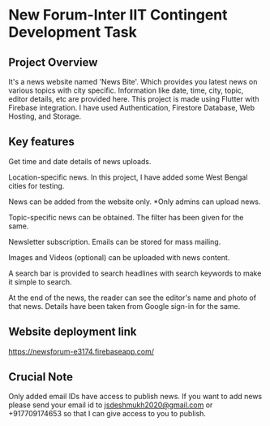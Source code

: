 # New Forum-Inter IIT Contingent Development Task

## Project Overview

It's a news website named 'News Bite'. Which provides you latest news on various topics with city specific. Information like date, time, city, topic, editor details, etc are provided here. 
This project is made using Flutter with Firebase integration. I have used Authentication, Firestore Database, Web Hosting, and Storage.

## Key features
Get time and date details of news uploads.

Location-specific news. In this project, I have added some West Bengal cities for testing. 

News can be added from the website only. *Only admins can upload news.

Topic-specific news can be obtained. The filter has been given for the same.

Newsletter subscription. Emails can be stored for mass mailing. 

Images and Videos (optional) can be uploaded with news content. 

A search bar is provided to search headlines with search keywords to make it simple to search.

At the end of the news, the reader can see the editor's name and photo of that news. Details have been taken from Google sign-in for the same.

## Website deployment link
https://newsforum-e3174.firebaseapp.com/

## Crucial Note
Only added email IDs have access to publish news. If you want to add news please send your email id to jsdeshmukh2020@gmail.com or +917709174653 so that I can give access to you to publish.
